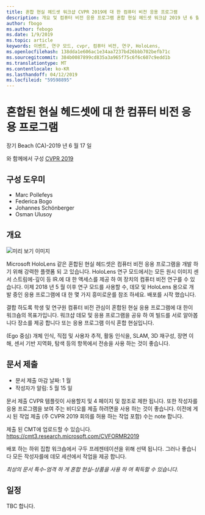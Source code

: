 ```yaml
---
title: 혼합 현실 헤드셋 워크샵 CVPR 2019에 대 한 컴퓨터 비전 응용 프로그램
description: 개요 및 컴퓨터 비전 응용 프로그램 혼합 현실 헤드셋 워크샵 2019 년 6 월에 CVPR 컨퍼런스에서 전달할의 일정입니다.
author: fbogo
ms.author: febogo
ms.date: 1/9/2019
ms.topic: article
keywords: 이벤트, 연구 모드, cvpr, 컴퓨터 비전, 연구, HoloLens,
ms.openlocfilehash: 138dda1e606ac1e34aa7237bd26bbb702befb71c
ms.sourcegitcommit: 384b0087899cd835a3a965f75c6f6c607c9edd1b
ms.translationtype: MT
ms.contentlocale: ko-KR
ms.lasthandoff: 04/12/2019
ms.locfileid: "59598895"
---
```

# <a name="computer-vision-applications-for-mixed-reality-headsets"></a>혼합된 현실 헤드셋에 대 한 컴퓨터 비전 응용 프로그램
장기 Beach (CA)-2019 년 6 월 17 일

와 함께에서 구성 [CVPR 2019](http://cvpr2019.thecvf.com/)

## <a name="organizers"></a>구성 도우미
* Marc Pollefeys
* Federica Bogo
* Johannes Schönberger
* Osman Ulusoy

## <a name="overview"></a>개요

![미리 보기 이미지](images/cvpr2019_teaser.jpg)

Microsoft HoloLens 같은 혼합된 현실 헤드셋은 컴퓨터 비전 응용 프로그램을 개발 하기 위해 강력한 플랫폼 되 고 있습니다. HoloLens 연구 모드에서는 모든 원시 이미지 센서 스트림에-깊이 등 IR.에 대 한 액세스를 제공 하 여 장치의 컴퓨터 비전 연구를 수 있습니다. 이제 2018 년 5 월 이후 연구 모드를 사용할 수, 데모 및 HoloLens 용으로 개발 중인 응용 프로그램에 대 한 몇 가지 흥미로운를 참조 하세요. 배포를 시작 했습니다. 

결합 하도록 학생 및 연구원 컴퓨터 비전 관심이 혼합된 현실 응용 프로그램에 대 한이 워크숍의 목표가입니다. 워크샵 데모 및 응용 프로그램을 공유 하 여 빌드를 서로 알아봅니다 장소를 제공 합니다 또는 응용 프로그램 이식 혼합 현실입니다. 

(Ego 중심) 개체 인식, 직접 및 사용자 추적, 활동 인식을, SLAM, 3D 재구성, 장면 이해, 센서 기반 지역화, 탐색 등의 항목에서 전송을 사용 하는 것이 좋습니다.

## <a name="paper-submission"></a>문서 제출
* 문서 제출 마감 날짜: 1 월
* 작성자가 알림: 5 월 15 일

문서 제출 CVPR 템플릿이 사용할지 및 4 페이지 및 참조로 제한 됩니다. 또한 작성자를 응용 프로그램을 보여 주는 비디오를 제출 하려면을 사용 하는 것이 좋습니다.
이전에 게시 된 작업 제출 (주 CVPR 2019 회의를 허용 하는 작업 포함) 수는 note 합니다. 

제출 된 CMT에 업로드할 수 있습니다. https://cmt3.research.microsoft.com/CVFORMR2019

배포 하는 하위 집합 워크숍에서 구두 프레젠테이션을 위해 선택 됩니다. 그러나 좋습니다 모든 작성자를에 데모 세션에서 작업을 제공 합니다.

_최상의 문서 특수-엄격 하 게 혼합 현실-상품을 사용 하 여 획득할 수 있습니다._

## <a name="schedule"></a>일정
TBC 합니다.
